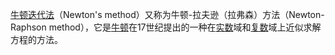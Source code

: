 [牛顿](https://baike.baidu.com/item/%E7%89%9B%E9%A1%BF/5463)[迭代法](https://baike.baidu.com/item/%E8%BF%AD%E4%BB%A3%E6%B3%95)（Newton's method）又称为牛顿-拉夫逊（拉弗森）方法（Newton-Raphson method），它是[牛顿](https://baike.baidu.com/item/%E7%89%9B%E9%A1%BF/5463)在17世纪提出的一种在[实数](https://baike.baidu.com/item/%E5%AE%9E%E6%95%B0)域和[复数](https://baike.baidu.com/item/%E5%A4%8D%E6%95%B0/254365)域上近似求解方程的方法。
<!--stackedit_data:
eyJoaXN0b3J5IjpbMTc1OTkwMTgxNV19
-->